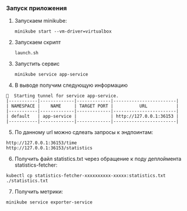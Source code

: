 ### Запуск приложения
1. Запускаем minikube:
    ```
    minikube start --vm-driver=virtualbox
    ```
2. Запускаем скрипт
    ```
    launch.sh
    ```
3. Запустить сервис 
   ```
   minikube service app-service
   ```
4. В выводе получим следующую информацию
```
🏃  Starting tunnel for service app-service.
|-----------|-------------|-------------|------------------------|
| NAMESPACE |    NAME     | TARGET PORT |          URL           |
|-----------|-------------|-------------|------------------------|
| default   | app-service |             | http://127.0.0.1:36153 |
|-----------|-------------|-------------|------------------------|

```
5. По данному url можно сдлеать запросы к эндпоинтам:
```
http://127.0.0.1:36153/time
http://127.0.0.1:36153/statistics
```

6. Получить файл statistics.txt через обращение к поду деплоймента statistics-fetcher:
```
kubectl cp statistics-fetcher-xxxxxxxxxx-xxxxx:statistics.txt ./statistics.txt
```
7. Получить метрики:  
```
minikube service exporter-service  
```